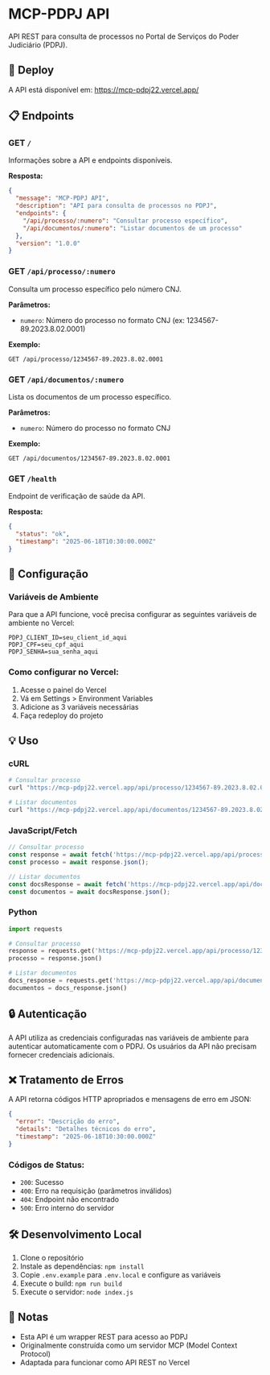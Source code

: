 # MCP-PDPJ API

API REST para consulta de processos no Portal de Serviços do Poder Judiciário (PDPJ).

## 🚀 Deploy

A API está disponível em: https://mcp-pdpj22.vercel.app/

## 📋 Endpoints

### GET `/`
Informações sobre a API e endpoints disponíveis.

**Resposta:**
```json
{
  "message": "MCP-PDPJ API",
  "description": "API para consulta de processos no PDPJ",
  "endpoints": {
    "/api/processo/:numero": "Consultar processo específico",
    "/api/documentos/:numero": "Listar documentos de um processo"
  },
  "version": "1.0.0"
}
```

### GET `/api/processo/:numero`
Consulta um processo específico pelo número CNJ.

**Parâmetros:**
- `numero`: Número do processo no formato CNJ (ex: 1234567-89.2023.8.02.0001)

**Exemplo:**
```
GET /api/processo/1234567-89.2023.8.02.0001
```

### GET `/api/documentos/:numero`
Lista os documentos de um processo específico.

**Parâmetros:**
- `numero`: Número do processo no formato CNJ

**Exemplo:**
```
GET /api/documentos/1234567-89.2023.8.02.0001
```

### GET `/health`
Endpoint de verificação de saúde da API.

**Resposta:**
```json
{
  "status": "ok",
  "timestamp": "2025-06-18T10:30:00.000Z"
}
```

## 🔧 Configuração

### Variáveis de Ambiente

Para que a API funcione, você precisa configurar as seguintes variáveis de ambiente no Vercel:

```env
PDPJ_CLIENT_ID=seu_client_id_aqui
PDPJ_CPF=seu_cpf_aqui
PDPJ_SENHA=sua_senha_aqui
```

### Como configurar no Vercel:

1. Acesse o painel do Vercel
2. Vá em Settings > Environment Variables
3. Adicione as 3 variáveis necessárias
4. Faça redeploy do projeto

## 💡 Uso

### cURL
```bash
# Consultar processo
curl "https://mcp-pdpj22.vercel.app/api/processo/1234567-89.2023.8.02.0001"

# Listar documentos
curl "https://mcp-pdpj22.vercel.app/api/documentos/1234567-89.2023.8.02.0001"
```

### JavaScript/Fetch
```javascript
// Consultar processo
const response = await fetch('https://mcp-pdpj22.vercel.app/api/processo/1234567-89.2023.8.02.0001');
const processo = await response.json();

// Listar documentos
const docsResponse = await fetch('https://mcp-pdpj22.vercel.app/api/documentos/1234567-89.2023.8.02.0001');
const documentos = await docsResponse.json();
```

### Python
```python
import requests

# Consultar processo
response = requests.get('https://mcp-pdpj22.vercel.app/api/processo/1234567-89.2023.8.02.0001')
processo = response.json()

# Listar documentos
docs_response = requests.get('https://mcp-pdpj22.vercel.app/api/documentos/1234567-89.2023.8.02.0001')
documentos = docs_response.json()
```

## 🔒 Autenticação

A API utiliza as credenciais configuradas nas variáveis de ambiente para autenticar automaticamente com o PDPJ. Os usuários da API não precisam fornecer credenciais adicionais.

## ❌ Tratamento de Erros

A API retorna códigos HTTP apropriados e mensagens de erro em JSON:

```json
{
  "error": "Descrição do erro",
  "details": "Detalhes técnicos do erro",
  "timestamp": "2025-06-18T10:30:00.000Z"
}
```

### Códigos de Status:
- `200`: Sucesso
- `400`: Erro na requisição (parâmetros inválidos)
- `404`: Endpoint não encontrado
- `500`: Erro interno do servidor

## 🛠️ Desenvolvimento Local

1. Clone o repositório
2. Instale as dependências: `npm install`
3. Copie `.env.example` para `.env.local` e configure as variáveis
4. Execute o build: `npm run build`
5. Execute o servidor: `node index.js`

## 📝 Notas

- Esta API é um wrapper REST para acesso ao PDPJ
- Originalmente construída como um servidor MCP (Model Context Protocol)
- Adaptada para funcionar como API REST no Vercel
